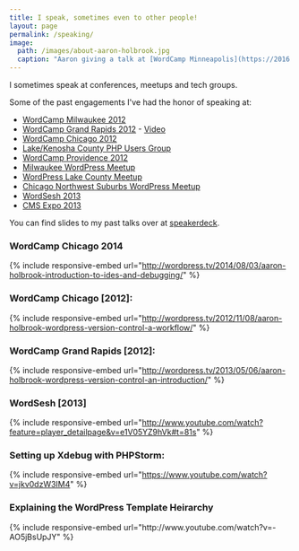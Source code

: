 ```yaml
---
title: I speak, sometimes even to other people!
layout: page
permalink: /speaking/
image: 
  path: /images/about-aaron-holbrook.jpg
  caption: "Aaron giving a talk at [WordCamp Minneapolis](https://2016.minneapolis.wordcamp.org). Photo by [Found Art Photography](http://found-art-photography.com)"
---
```


I sometimes speak at conferences, meetups and tech groups.

Some of the past engagements I've had the honor of speaking at:
<ul>
 	<li><a title="Aaron Holbrook, Milwaukee WordCamp Speaker" href="http://2012.milwaukee.wordcamp.org/speakers/#aaron-holbrook">WordCamp Milwaukee 2012</a></li>
 	<li><a title="Grand Rapids Speaker Aaron Holbrook" href="http://2012.grandrapids.wordcamp.org/speakers/#aaron-holbrook">WordCamp Grand Rapids 2012</a> - <a title="Aaron Holbrook giving a presentation on Version Control and WordPress at Grand Rapids WordCamp 2012" href="http://wordpress.tv/2013/05/06/aaron-holbrook-wordpress-version-control-an-introduction/">Video</a></li>
 	<li><a title="Chicago WordPress Speaker Aaron Holbrook" href="http://2012.chicago.wordcamp.org/speakers/#aaron-holbrook">WordCamp Chicago 2012</a></li>
 	<li><a title="Intro to Version Control by Aaron Holbrook" href="http://www.lakekenoshaphp.com/events/83209702/">Lake/Kenosha County PHP Users Group</a></li>
 	<li><a href="http://2012.providence.wordcamp.org/speakers/#aaron-holbrook">WordCamp Providence 2012</a></li>
 	<li><a title="WordPress Developer Aaron Holbrook talks about the benefits of using WordPress as a CMS at a Milwaukee Meetup" href="http://www.wpmke.com/events/100168102/">Milwaukee WordPress Meetup</a></li>
 	<li><a href="http://www.wplc.us/events/99820732/">WordPress Lake County Meetup</a></li>
 	<li><a href="http://www.wpmchenry.com/events/98578652/">Chicago Northwest Suburbs WordPress Meetup</a></li>
 	<li><a href="http://www.youtube.com/watch?v=e1V05YZ9hVk">WordSesh 2013</a></li>
 	<li><a href="http://www.cmsexpo.net/sessions/2-239-WordPress_IS_a_CMS_Dammit!">CMS Expo 2013</a></li>
</ul>

You can find slides to my past talks over at <a href="https://speakerdeck.com/aaronholbrook">speakerdeck</a>.

<h3>WordCamp Chicago 2014</h3>

{% include responsive-embed url="http://wordpress.tv/2014/08/03/aaron-holbrook-introduction-to-ides-and-debugging/" %}

<h3>WordCamp Chicago [2012]:</h3>

{% include responsive-embed url="http://wordpress.tv/2012/11/08/aaron-holbrook-wordpress-version-control-a-workflow/" %}

<h3>WordCamp Grand Rapids [2012]:</h3>

{% include responsive-embed url="http://wordpress.tv/2013/05/06/aaron-holbrook-wordpress-version-control-an-introduction/" %}

<h3>WordSesh [2013]</h3>

{% include responsive-embed url="http://www.youtube.com/watch?feature=player_detailpage&v=e1V05YZ9hVk#t=81s" %}

<h3>Setting up Xdebug with PHPStorm:</h3>

{% include responsive-embed url="https://www.youtube.com/watch?v=jkv0dzW3IM4" %}

<h3>Explaining the WordPress Template Heirarchy</h3>
{% include responsive-embed url="http://www.youtube.com/watch?v=-AO5jBsUpJY" %}